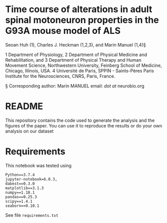 # Time course of alterations in adult spinal motoneuron properties in the G93A mouse model of ALS
Seoan Huh (1), Charles J. Heckman (1,2,3), and Marin Manuel (1,4)§

1 Department of Physiology, 2 Department of Physical Medicine and Rehabilitation, and 3 Department of Physical Therapy and Human Movement Science, Northwestern University, Feinberg School of Medicine, Chicago, Illinois, USA. 4 Université de Paris, SPPIN - Saints-Pères Paris Institute for the Neurosciences, CNRS, Paris, France.

§ Corresponding author: Marin MANUEL email: <firstname> _dot_ <lastname> _at_ neurobio.org

# README
This repository contains the code used to generate the analysis and the figures of the paper. You can use it to reproduce the results or do your own analysis on our dataset

# Requirements
This notebook was tested using 

    Python==3.7.4
    jupyter-notebook=6.0.3,
    dabest==0.3.0
    matplotlib==3.1.3
    numpy==1.18.1
    pandas==0.25.3
    scipy==1.4.1
    seaborn==0.10.1
    
See file `requirements.txt`
